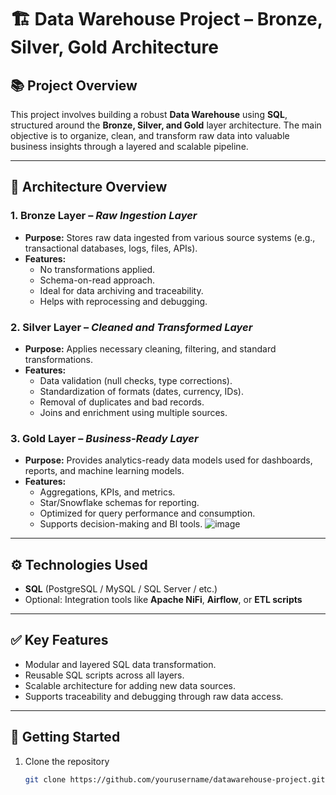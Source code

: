 # 🏗️ Data Warehouse Project – Bronze, Silver, Gold Architecture

## 📚 Project Overview

This project involves building a robust **Data Warehouse** using **SQL**, structured around the **Bronze, Silver, and Gold** layer architecture. The main objective is to organize, clean, and transform raw data into valuable business insights through a layered and scalable pipeline.

---

## 🧱 Architecture Overview

### 1. **Bronze Layer** – *Raw Ingestion Layer*
- **Purpose:** Stores raw data ingested from various source systems (e.g., transactional databases, logs, files, APIs).
- **Features:**
  - No transformations applied.
  - Schema-on-read approach.
  - Ideal for data archiving and traceability.
  - Helps with reprocessing and debugging.

### 2. **Silver Layer** – *Cleaned and Transformed Layer*
- **Purpose:** Applies necessary cleaning, filtering, and standard transformations.
- **Features:**
  - Data validation (null checks, type corrections).
  - Standardization of formats (dates, currency, IDs).
  - Removal of duplicates and bad records.
  - Joins and enrichment using multiple sources.

### 3. **Gold Layer** – *Business-Ready Layer*
- **Purpose:** Provides analytics-ready data models used for dashboards, reports, and machine learning models.
- **Features:**
  - Aggregations, KPIs, and metrics.
  - Star/Snowflake schemas for reporting.
  - Optimized for query performance and consumption.
  - Supports decision-making and BI tools.
![image](https://github.com/user-attachments/assets/6a47deb1-7cf1-44be-a550-48b0d49e986b)

---

## ⚙️ Technologies Used
- **SQL** (PostgreSQL / MySQL / SQL Server / etc.)
- Optional: Integration tools like **Apache NiFi**, **Airflow**, or **ETL scripts**

---

## ✅ Key Features
- Modular and layered SQL data transformation.
- Reusable SQL scripts across all layers.
- Scalable architecture for adding new data sources.
- Supports traceability and debugging through raw data access.

---

## 🚀 Getting Started

1. Clone the repository  
   ```bash
   git clone https://github.com/yourusername/datawarehouse-project.git

